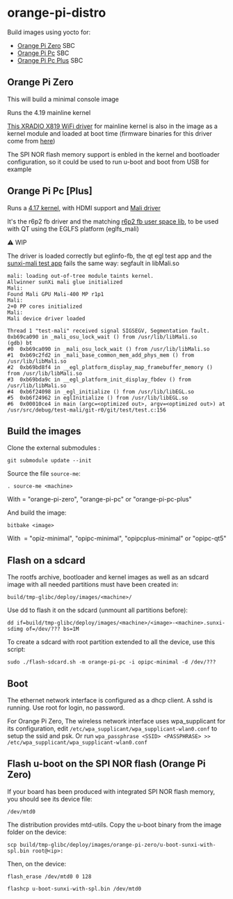 # orange-pi-distro
Build images using yocto for:
- [Orange Pi Zero](http://www.orangepi.org/orangepizero/) SBC
- [Orange Pi Pc](http://www.orangepi.org/orangepipc/) SBC
- [Orange Pi Pc Plus](http://www.orangepi.org/orangepipcplus/) SBC

## Orange Pi Zero
This will build a minimal console image

Runs the 4.19 mainline kernel

[This XRADIO X819 WiFi driver](https://github.com/fifteenhex/xradio) for mainline kernel is also in the image as a kernel module and loaded at boot time (firmware binaries for this driver come from [here](https://github.com/armbian/build.git))

The SPI NOR flash memory support is enbled in the kernel and bootloader configuration, so it could be used to run u-boot and boot from USB for example

## Orange Pi Pc [Plus]

Runs a [4.17 kernel](https://github.com/megous/linux), with HDMI support and [Mali driver](https://github.com/mripard/sunxi-mali)

It's the r6p2 fb driver and the matching [r6p2 fb user space lib](https://github.com/free-electrons/mali-blobs), to be used with QT using the EGLFS platform (eglfs_mali)

:warning: WIP

The driver is loaded correctly but eglinfo-fb, the qt egl test app and the [sunxi-mali test app](https://github.com/linux-sunxi/sunxi-mali/tree/master/test) fails the same way: segfault in libMali.so

```
mali: loading out-of-tree module taints kernel.
Allwinner sunXi mali glue initialized
Mali: 
Found Mali GPU Mali-400 MP r1p1
Mali: 
2+0 PP cores initialized
Mali: 
Mali device driver loaded
```

```
Thread 1 "test-mali" received signal SIGSEGV, Segmentation fault.
0xb69ca090 in _mali_osu_lock_wait () from /usr/lib/libMali.so
(gdb) bt
#0  0xb69ca090 in _mali_osu_lock_wait () from /usr/lib/libMali.so
#1  0xb69c2fd2 in _mali_base_common_mem_add_phys_mem () from /usr/lib/libMali.so
#2  0xb69bd8f4 in __egl_platform_display_map_framebuffer_memory () from /usr/lib/libMali.so
#3  0xb69bda9c in __egl_platform_init_display_fbdev () from /usr/lib/libMali.so
#4  0xb6f24098 in _egl_initialize () from /usr/lib/libEGL.so
#5  0xb6f24962 in eglInitialize () from /usr/lib/libEGL.so
#6  0x00010ce4 in main (argc=<optimized out>, argv=<optimized out>) at /usr/src/debug/test-mali/git-r0/git/test/test.c:156
```

## Build the images
Clone the external submodules :

`git submodule update --init`

Source the file `source-me`:

`. source-me <machine>`

With <machine> = "orange-pi-zero", "orange-pi-pc" or "orange-pi-pc-plus"

And build the image:

`bitbake <image>`

With <image> = "opiz-minimal", "opipc-minimal", "opipcplus-minimal" or "opipc-qt5"

## Flash on a sdcard
The rootfs archive, bootloader and kernel images as well as an sdcard image with all needed partitions must have been created in:

`build/tmp-glibc/deploy/images/<machine>/`

Use dd to flash it on the sdcard (unmount all partitions before):

`dd if=build/tmp-glibc/deploy/images/<machine>/<image>-<machine>.sunxi-sdimg of=/dev/??? bs=1M`

To create a sdcard with root partition extended to all the device, use this script:

`sudo ./flash-sdcard.sh -m orange-pi-pc -i opipc-minimal -d /dev/???`

## Boot
The ethernet network interface is configured as a dhcp client. A sshd is running. Use root for login, no password.

For Orange Pi Zero, The wireless network interface uses wpa_supplicant for its configuration, edit `/etc/wpa_supplicant/wpa_supplicant-wlan0.conf` to setup the ssid and psk. Or run `wpa_passphrase <SSID> <PASSPHRASE> >> /etc/wpa_supplicant/wpa_supplicant-wlan0.conf`

## Flash u-boot on the SPI NOR flash (Orange Pi Zero)
If your board has been produced with integrated SPI NOR flash memory, you should see its device file:

`/dev/mtd0`

The distribution provides mtd-utils. Copy the u-boot binary from the image folder on the device:

`scp build/tmp-glibc/deploy/images/orange-pi-zero/u-boot-sunxi-with-spl.bin root@<ip>:`

Then, on the device:

`flash_erase /dev/mtd0 0 128`

`flashcp u-boot-sunxi-with-spl.bin /dev/mtd0`
